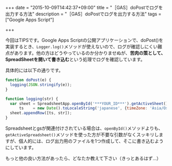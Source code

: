 +++
date = "2015-10-09T14:42:37+09:00"
title = "［GAS］doPostでログを出力する方法"
description = "［GAS］doPostでログを出力する方法"
tags = ["Google Apps Script"]

+++

今回はTIPSです。Google Apps Scriptの公開アプリケーションで、doPost()を実装するとき、`Logger.log()`メソッドが使えないので、ログが確認しにくい難点があります。他の方はどうやっているのか分かりませぬが、<b>苦肉の策として、SpreadSheetを開いて書き込む</b>という処理でログを確認しています。

具体的には以下の通りです。

```javascript
function doPost(e) {
  logging(JSON.stringify(e));
}

function logging(str) {
  var sheet = SpreadsheetApp.openById('***YOUR_ID***').getActiveSheet(),
      ts    = new Date().toLocaleString('japanese', {timeZone: 'Asia/Osaka'});
  sheet.appendRow([ts, str]);
}
```

Spreadsheetとgsが関連付けされている場合は、`openById()`メソッドよりも、`getActiveSpreadsheet()`メソッドを使った方が不要な引数がなくスッキリしますが、個人的には、ログ出力用のファイルを1つ作成して、そこに書き込むようにしています。

もっと他の良い方法があったら、どなたか教えて下さい（きっとあるはず…）
